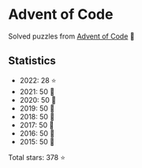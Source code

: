 # Advent of Code

Solved puzzles from [Advent of Code](https://adventofcode.com) :christmas_tree:

## Statistics

- 2022: 28 :star:
- 2021: 50 :star2:
- 2020: 50 :star2:
- 2019: 50 :star2:
- 2018: 50 :star2:
- 2017: 50 :star2:
- 2016: 50 :star2:
- 2015: 50 :star2:

Total stars: 378 :star:
